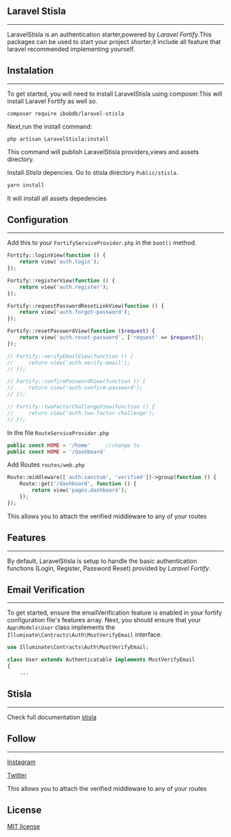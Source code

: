 ## Laravel Stisla

---

LaravelStisla is an authentication starter,powered by _Laravel Fortify_.This packages can be used to start your project shorter,it include all feature that laravel recommended implementing yourself.

## Instalation

---

To get started, you will need to install LaravelStisla using composer.This will install Laravel Fortify as well so.

```
composer require ibobdb/laravel-stisla
```

Next,run the install command:

```
php artisan LaravelStisla:install
```

This command will publish LaravelStisla providers,views and assets directory.

Install _Stisla_ depencies. Go to stisla directory `Public/stisla`.

```php
yarn install
```

It will install all assets depedencies

## Configuration

---

Add this to your `FortifyServiceProvider.php` in the `boot()` method.

```php
Fortify::loginView(function () {
    return view('auth.login');
});

Fortify::registerView(function () {
    return view('auth.register');
});

Fortify::requestPasswordResetLinkView(function () {
    return view('auth.forgot-password');
});

Fortify::resetPasswordView(function ($request) {
    return view('auth.reset-password', ['request' => $request]);
});

// Fortify::verifyEmailView(function () {
//     return view('auth.verify-email');
// });

// Fortify::confirmPasswordView(function () {
//     return view('auth.confirm-password');
// });

// Fortify::twoFactorChallengeView(function () {
//     return view('auth.two-factor-challenge');
// });
```

In the file `RouteServiceProvider.php`

```php
public const HOME = '/home'     //change to
public const HOME = '/dashboard'

```

Add Routes `routes/web.php`

```php
Route::middleware(['auth:sanctum', 'verified'])->group(function () {
    Route::get('/dashboard', function () {
        return view('pages.dashboard');
    });
});
```
This allows you to attach the verified middleware to any of your routes
## Features

---

By default, LaravelStisla is setup to handle the basic authentication functions (Login, Register, Password Reset) provided by _Laravel Fortify_.

## Email Verification

---

To get started, ensure the emailVerification feature is enabled in your fortify configuration file's features array. Next, you should ensure that your `App\Models\User` class implements the `Illuminate\Contracts\Auth\MustVerifyEmail` interface.

```php
use Illuminate\Contracts\Auth\MustVerifyEmail;

class User extends Authenticatable implements MustVerifyEmail
{
    ...

```

## Stisla

---

Check full documentation
[stisla](s)

## Follow

---

[Instagram]()

[Twitter]()

This allows you to attach the verified middleware to any of your routes

## License

[MIT license]()
